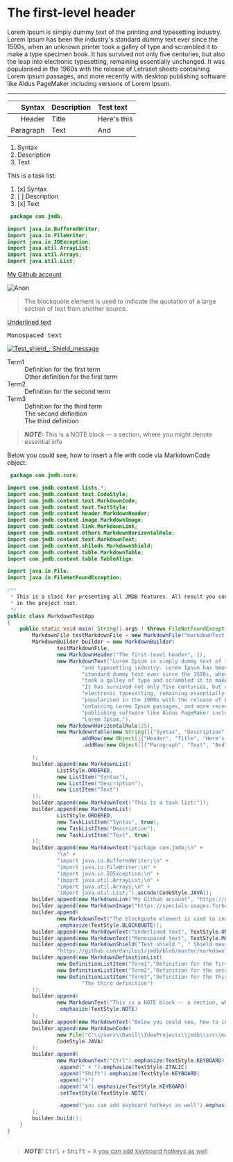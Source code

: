 # The first-level header

Lorem Ipsum is simply dummy text of the printing and typesetting industry. Lorem Ipsum has been the industry's standard dummy text ever since the 1500s, when an unknown printer took a galley of type and scrambled it to make a type specimen book. It has survived not only five centuries, but also the leap into electronic typesetting, remaining essentially unchanged. It was popularised in the 1960s with the release of Letraset sheets containing Lorem Ipsum passages, and more recently with desktop publishing software like Aldus PageMaker including versions of Lorem Ipsum. 

-------------------------

| Syntax     | Description | Test text    |
|---:        |:---         |:---          |
| Header     | Title       | Here's this  | 
| Paragraph  | Text        | And          | 

1. Syntax
2. Description
3. Text

This is a task list: 

1. [x] Syntax
2. [ ] Description
3. [x] Text

```JAVA
 package com.jmdb;

import java.io.BufferedWriter;
import java.io.FileWriter;
import java.io.IOException;
import java.util.ArrayList;
import java.util.Arrays;
import java.util.List; 
``` 

[My Github account](https://github.com/danilos1)

<p align="LEFT">
	<img src="https://specials-images.forbesimg.com/imageserve/5efc6a13531e1500073c6521/960x0.jpg?fit=scale" alt="Anon"/>
</p>

> The blockquote element is used to indicate the quotation of a large section of text from another source. 

<ins>Underlined text</ins> 

<samp>Monospaced text</samp> 

[![Test_shield_: _Shield_message_](https://img.shields.io/badge/Test_shield_-_Shield_message_-blue.svg)](https://github.com/danilos1/jmdb/blob/master/markdownTest.md)

<dl>
	<dt>Term1</dt>
	<dd>Definition for the first term</dd>
	<dd>Other definition for the first term</dd>
	<dt>Term2</dt>
	<dd>Definition for the second term</dd>
	<dt>Term3</dt>
	<dd>Definition for the third term</dd>
	<dd>The second definition</dd>
	<dd>The third definition</dd>
</dl>

> ***NOTE:*** This is a NOTE block -- a section, where you might denote essential info 

Below you could see, how to insert a file with code via MarkdownCode object: 

```JAVA
 package com.jmdb.core;

import com.jmdb.content.lists.*;
import com.jmdb.content.text.CodeStyle;
import com.jmdb.content.text.MarkdownCode;
import com.jmdb.content.text.TextStyle;
import com.jmdb.content.header.MarkdownHeader;
import com.jmdb.content.image.MarkdownImage;
import com.jmdb.content.link.MarkdownLink;
import com.jmdb.content.others.MarkdownHorizontalRule;
import com.jmdb.content.text.MarkdownText;
import com.jmdb.content.shileds.MarkdownShield;
import com.jmdb.content.table.MarkdownTable;
import com.jmdb.content.table.TableAlign;

import java.io.File;
import java.io.FileNotFoundException;

/**
 * This is a class for presenting all JMDB features. All result you could see at markdownTest.md file
 * in the project root.
 */
public class MarkdownTestApp
{
    public static void main( String[] args ) throws FileNotFoundException {
        MarkdownFile testMarkdownFile = new MarkdownFile("markdownTest.md");
        MarkdownBuilder builder = new MarkdownBuilder(
                testMarkdownFile,
                new MarkdownHeader("The first-level header", 1),
                new MarkdownText("Lorem Ipsum is simply dummy text of the printing " +
                        "and typesetting industry. Lorem Ipsum has been the industry's " +
                        "standard dummy text ever since the 1500s, when an unknown printer " +
                        "took a galley of type and scrambled it to make a type specimen book. " +
                        "It has survived not only five centuries, but also the leap into " +
                        "electronic typesetting, remaining essentially unchanged. It was " +
                        "popularised in the 1960s with the release of Letraset sheets c" +
                        "ontaining Lorem Ipsum passages, and more recently with desktop " +
                        "publishing software like Aldus PageMaker including versions of " +
                        "Lorem Ipsum."),
                new MarkdownHorizontalRule(25),
                new MarkdownTable(new String[]{"Syntax", "Description", "Test text"}).
                        addRow(new Object[]{"Header", "Title", "Here's this"})
                        .addRow(new Object[]{"Paragraph", "Text", "And"}).setAligns(TableAlign.RIGHT, TableAlign.LEFT)

        );
        builder.append(new MarkdownList(
                ListStyle.ORDERED,
                new ListItem("Syntax"),
                new ListItem("Description"),
                new ListItem("Text")
        ));
        builder.append(new MarkdownText("This is a task list:"));
        builder.append(new MarkdownList(
                ListStyle.ORDERED,
                new TaskListItem("Syntax", true),
                new TaskListItem("Description"),
                new TaskListItem("Text", true)
        ));
        builder.append(new MarkdownText("package com.jmdb;\n" +
                "\n" +
                "import java.io.BufferedWriter;\n" +
                "import java.io.FileWriter;\n" +
                "import java.io.IOException;\n" +
                "import java.util.ArrayList;\n" +
                "import java.util.Arrays;\n" +
                "import java.util.List;").asCode(CodeStyle.JAVA));
        builder.append(new MarkdownLink("My Github account", "https://github.com/danilos1"));
        builder.append(new MarkdownImage("https://specials-images.forbesimg.com/imageserve/5efc6a13531e1500073c6521/960x0.jpg?fit=scale", "Anon"));
        builder.append(
                new MarkdownText("The blockquote element is used to indicate the quotation of a large section of text from another source.")
                .emphasize(TextStyle.BLOCKQUOTE));
        builder.append(new MarkdownText("Underlined text", TextStyle.UNDERLINED));
        builder.append(new MarkdownText("Monospaced text", TextStyle.MONOSPACED));
        builder.append(new MarkdownShield("Test shield ", " Shield message ", "blue",
                "https://github.com/danilos1/jmdb/blob/master/markdownTest.md"));
        builder.append(new MarkdownDefinitionList(
                new DefinitionListItem("Term1","Definition for the first term", "Other definition for the first term"),
                new DefinitionListItem("Term2","Definition for the second term"),
                new DefinitionListItem("Term3","Definition for the third term", "The second definition",
                        "The third definition")
        ));
        builder.append(
                new MarkdownText("This is a NOTE block -- a section, where you might denote essential info")
                .emphasize(TextStyle.NOTE)
        );
        builder.append(new MarkdownText("Below you could see, how to insert a file with code via MarkdownCode object:"));
        builder.append(new MarkdownCode(
                new File("C:\\Users\\Danil\\IdeaProjects\\jmdb\\src\\main\\java\\com\\jmdb\\core\\MarkdownTestApp.java"),
                CodeStyle.JAVA)
        );
        builder.append(
                new MarkdownText("Ctrl").emphasize(TextStyle.KEYBOARD)
                .append(" + ").emphasize(TextStyle.ITALIC)
                .append("Shift").emphasize(TextStyle.KEYBOARD)
                .append("+")
                .append("A").emphasize(TextStyle.KEYBOARD)
                .setTextStyle(TextStyle.NOTE)

                .append("you can add keyboard hotkeys as well").emphasize(TextStyle.UNDERLINED)
        );
        builder.build();
    }
}
 
``` 

> ***NOTE:***  <kbd>Ctrl</kbd> *+* <kbd>Shift</kbd> + <kbd>A</kbd>  <ins>you can add keyboard hotkeys as well</ins> 

